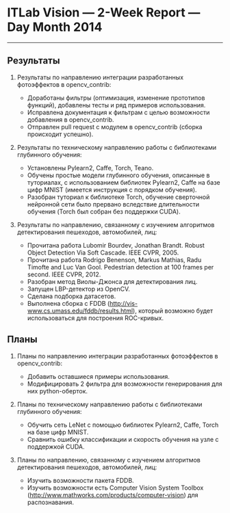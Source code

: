 # ITLab Vision — 2-Week Report — Day Month 2014

----------------

## Результаты

  1. Результаты по направлению интеграции разработанных фотоэффектов в opencv_contrib:
     - Доработаны фильтры (оптимизация, изменение прототипов функций), добавлены тесты и ряд примеров использования.
     - Исправлена документация к фильтрам с целью возможности добавления в opencv_contrib.
     - Отправлен pull request с модулем в opencv_contrib (сборка происходит успешно).

  1. Результаты по техническому направлению работы с библиотеками глубинного обучения:
     - Установлены Pylearn2, Caffe, Torch, Teano.
     - Обучены простые модели глубинного обучения, описанные в туториалах, с использованием библиотек Pylearn2, Caffe на базе цифр MNIST (имеется инструкция с порядком обучения).
     - Разобран туториал к библиотеке Torch, обучение сверточной нейронной сети было прервано вследствие длительности обучения (Torch был собран без поддержки CUDA).

  1. Результаты по направлению, связанному с изучением алгоритмов детектирования пешеходов, автомобилей, лиц:
     - Прочитана работа Lubomir Bourdev, Jonathan Brandt. Robust Object Detection Via Soft Cascade. IEEE CVPR, 2005.
     - Прочитана работа Rodrigo Benenson, Markus Mathias, Radu Timofte and Luc Van Gool. Pedestrian detection at 100 frames per second. IEEE CVPR, 2012.
     - Разобран метод Виолы-Джонса для детектирования лиц.
     - Запущен LBP-детектор из OpenCV.
     - Сделана подборка датасетов.
     - Выполнена сборка с FDDB (http://vis-www.cs.umass.edu/fddb/results.html), который возможно будет использоваться для построения ROC-кривых.

## Планы

  1. Планы по направлению интеграции разработанных фотоэффектов в opencv_contrib:
     - Добавить оставшиеся примеры использования.
     - Модифицировать 2 фильтра для возможности генерирования для них python-оберток.

  1. Планы по техническому направлению работы с библиотеками глубинного обучения:
     - Обучить сеть LeNet с помощью библиотек Pylearn2, Caffe, Torch на базе цифр MNIST.
     - Сравнить ошибку классификации и скорость обучения  на узле с поддержкой CUDA.

  1. Планы по направлению, связанному с изучением алгоритмов детектирования пешеходов, автомобилей, лиц:
     - Изучить возможности пакета FDDB.
     - Изучить возможности есть Computer Vision System Toolbox (http://www.mathworks.com/products/computer-vision) для распознавания.

